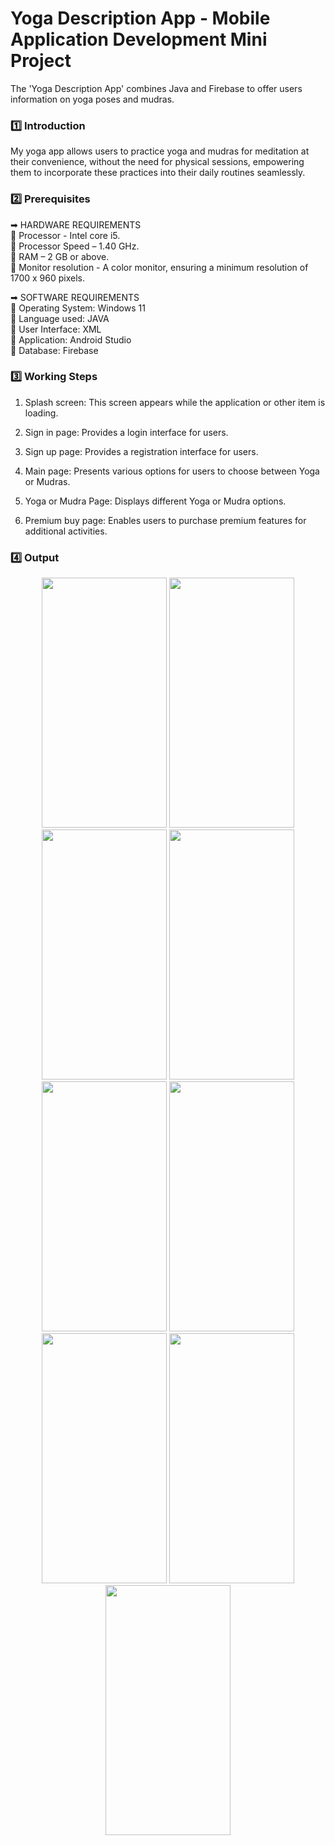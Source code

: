 # Yoga Description App - Mobile Application Development Mini Project

The 'Yoga Description App' combines Java and Firebase to offer users information on yoga poses and mudras.

### :one: Introduction
My yoga app allows users to practice yoga and mudras for meditation at their convenience, without the need for physical sessions, empowering them to incorporate these practices into their daily routines seamlessly.

### :two: Prerequisites
➡ HARDWARE REQUIREMENTS <br>
🔹 Processor - Intel core i5. <br>
🔹 Processor Speed – 1.40 GHz. <br>
🔹 RAM – 2 GB or above. <br>
🔹 Monitor resolution - A color monitor, ensuring a minimum resolution of 1700 x 960 pixels. <br>

➡ SOFTWARE REQUIREMENTS <br>
🔹 Operating System: Windows 11 <br>
🔹 Language used: JAVA <br>
🔹 User Interface: XML <br>
🔹 Application: Android Studio <br>
🔹 Database: Firebase <br>

### :three: Working Steps 
1) Splash screen: This screen appears while the application or other item is loading.

2) Sign in page: Provides a login interface for users.

3) Sign up page: Provides a registration interface for users.

4) Main page: Presents various options for users to choose between Yoga or Mudras.

5) Yoga or Mudra Page: Displays different Yoga or Mudra options.

6) Premium buy page: Enables users to purchase premium features for additional activities.

### :four: Output
<p align=center>

<img src = "https://github.com/thilaknrai/Yoga-Description-App/assets/130270049/53a6a3d7-ca1c-4b05-b34c-cf8319d33aa9" width =200 height =400>
<img src = "https://github.com/thilaknrai/Yoga-Description-App/assets/130270049/b130985e-a8f5-4bca-9783-11f032272610" width =200 height =400>
<img src = "https://github.com/thilaknrai/Yoga-Description-App/assets/130270049/ec0319f7-cf06-4483-9638-6aab434c05ef" width =200 height =400>
<img src = "https://github.com/thilaknrai/Yoga-Description-App/assets/130270049/f2fffb48-1096-471a-a7c9-900ea80d1e0f" width =200 height =400>
<img src = "https://github.com/thilaknrai/Yoga-Description-App/assets/130270049/cfd7c9d3-1202-4646-8cd7-807eb01cdec3" width =200 height =400>
<img src = "https://github.com/thilaknrai/Yoga-Description-App/assets/130270049/069ff7c6-6136-453f-b1e0-a9d054859237" width =200 height =400>
<img src = "https://github.com/thilaknrai/Yoga-Description-App/assets/130270049/f79007d2-d647-4a5b-9c2b-b4fa90e74205" width =200 height =400>
<img src = "https://github.com/thilaknrai/Yoga-Description-App/assets/130270049/b507c4a0-c942-43c3-9309-514f12ec76c8" width =200 height =400>
<img src = "https://github.com/thilaknrai/Yoga-Description-App/assets/130270049/2c105953-67bb-48f3-af4c-3bba9cb424ee" width =200 height =400>
